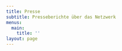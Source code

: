 ```yaml
---
title: Presse
subtitle: Presseberichte über das Netzwerk
menus:
  main:
    title: ''
layout: page
---
```


